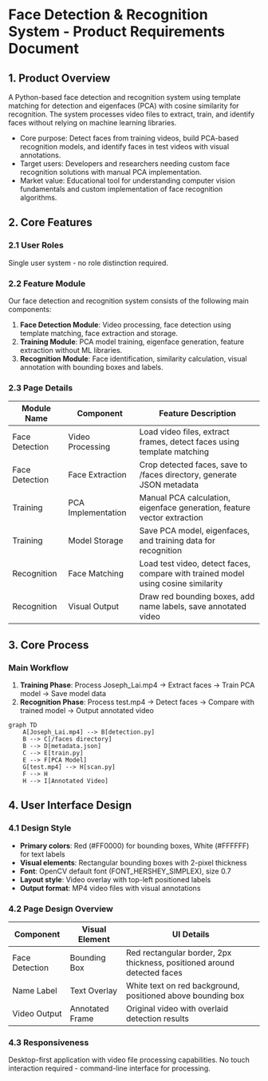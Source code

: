 # Face Detection & Recognition System - Product Requirements Document

## 1. Product Overview
A Python-based face detection and recognition system using template matching for detection and eigenfaces (PCA) with cosine similarity for recognition. The system processes video files to extract, train, and identify faces without relying on machine learning libraries.

- Core purpose: Detect faces from training videos, build PCA-based recognition models, and identify faces in test videos with visual annotations.
- Target users: Developers and researchers needing custom face recognition solutions with manual PCA implementation.
- Market value: Educational tool for understanding computer vision fundamentals and custom implementation of face recognition algorithms.

## 2. Core Features

### 2.1 User Roles
Single user system - no role distinction required.

### 2.2 Feature Module
Our face detection and recognition system consists of the following main components:
1. **Face Detection Module**: Video processing, face detection using template matching, face extraction and storage.
2. **Training Module**: PCA model training, eigenface generation, feature extraction without ML libraries.
3. **Recognition Module**: Face identification, similarity calculation, visual annotation with bounding boxes and labels.

### 2.3 Page Details
| Module Name | Component | Feature Description |
|-------------|-----------|--------------------|
| Face Detection | Video Processing | Load video files, extract frames, detect faces using template matching |
| Face Detection | Face Extraction | Crop detected faces, save to /faces directory, generate JSON metadata |
| Training | PCA Implementation | Manual PCA calculation, eigenface generation, feature vector extraction |
| Training | Model Storage | Save PCA model, eigenfaces, and training data for recognition |
| Recognition | Face Matching | Load test video, detect faces, compare with trained model using cosine similarity |
| Recognition | Visual Output | Draw red bounding boxes, add name labels, save annotated video |

## 3. Core Process

### Main Workflow
1. **Training Phase**: Process Joseph_Lai.mp4 → Extract faces → Train PCA model → Save model data
2. **Recognition Phase**: Process test.mp4 → Detect faces → Compare with trained model → Output annotated video

```mermaid
graph TD
    A[Joseph_Lai.mp4] --> B[detection.py]
    B --> C[/faces directory]
    B --> D[metadata.json]
    C --> E[train.py]
    E --> F[PCA Model]
    G[test.mp4] --> H[scan.py]
    F --> H
    H --> I[Annotated Video]
```

## 4. User Interface Design

### 4.1 Design Style
- **Primary colors**: Red (#FF0000) for bounding boxes, White (#FFFFFF) for text labels
- **Visual elements**: Rectangular bounding boxes with 2-pixel thickness
- **Font**: OpenCV default font (FONT_HERSHEY_SIMPLEX), size 0.7
- **Layout style**: Video overlay with top-left positioned labels
- **Output format**: MP4 video files with visual annotations

### 4.2 Page Design Overview
| Component | Visual Element | UI Details |
|-----------|----------------|------------|
| Face Detection | Bounding Box | Red rectangular border, 2px thickness, positioned around detected faces |
| Name Label | Text Overlay | White text on red background, positioned above bounding box |
| Video Output | Annotated Frame | Original video with overlaid detection results |

### 4.3 Responsiveness
Desktop-first application with video file processing capabilities. No touch interaction required - command-line interface for processing.